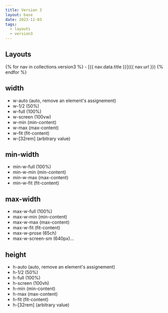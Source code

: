 ```yaml
---
title: Version 3
layout: base
date: 2023-11-03
tags:
  - layouts
  - version3
---
```


## Layouts

{% for nav in collections.version3 %}
    - [{{ nav.data.title }}]({{ nav.url }})
{% endfor %}

## width

* w-auto (auto, remove an element's assignement)
* w-1/2 (50%)
* w-full (100%)
* w-screen (100vw)
* w-min (min-content)
* w-max (max-content)
* w-fit (fit-content)
* w-[32rem] (arbitrary value)

## min-width

* min-w-full (100%)
* min-w-min (min-content)
* min-w-max (max-content)
* min-w-fit (fit-content)

## max-width

* max-w-full (100%)
* max-w-min (min-content)
* max-w-max (max-content)
* max-w-fit (fit-content)
* max-w-prose (65ch)
* max-w-screen-sm (640px)...

## height

* h-auto (auto, remove an element's assignement)
* h-1/2 (50%)
* h-full (100%)
* h-screen (100vh)
* h-min (min-content)
* h-max (max-content)
* h-fit (fit-content)
* h-[32rem] (arbitrary value)